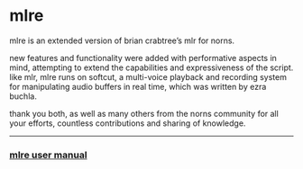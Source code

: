 # mlre

mlre is an extended version of brian crabtree’s mlr for norns.

new features and functionality were added with performative aspects in mind, attempting to extend the capabilities and expressiveness of the script. like mlr, mlre runs on softcut, a multi-voice playback and recording system for manipulating audio buffers in real time, which was written by ezra buchla.

thank you both, as well as many others from the norns community for all your efforts, countless contributions and sharing of knowledge.

---

### [mlre user manual](https://github.com/sonocircuit/mlre/blob/dev_2.2/doc/mlre%20v2.2%20-%20user%20manual.pdf)


